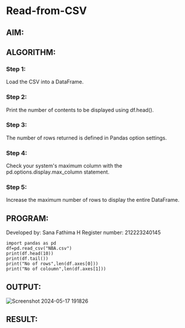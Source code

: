# Read-from-CSV

## AIM:

## ALGORITHM:
### Step 1:
Load the CSV into a DataFrame.

### Step 2:
Print the number of contents to be displayed using df.head().

### Step 3:
The number of rows returned is defined in Pandas option settings.

### Step 4:
Check your system's maximum column with the pd.options.display.max_column statement.

### Step 5:
Increase the maximum number of rows to display the entire DataFrame.

## PROGRAM:
Developed by: Sana Fathima H Register number: 212223240145
```
import pandas as pd
df=pd.read_csv("NBA.csv")
print(df.head(10))
print(df.tail())
print("No of rows",len(df.axes[0]))
print("No of coloumn",len(df.axes[1]))
```

## OUTPUT:
![Screenshot 2024-05-17 191826](https://github.com/Sanafathima95773/Read-from-CSV/assets/147084627/261bf690-d056-45b8-9447-06eea50f3750)


## RESULT:
